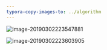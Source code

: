 ```yaml
---
typora-copy-images-to: ../algorithm
---
```


![image-20190302223547881](/Users/yunsungsong/Documents/github_peter/algorithm/image-20190302223547881.png)

![image-20190302223603905](/Users/yunsungsong/Documents/github_peter/algorithm/image-20190302223603905.png)

